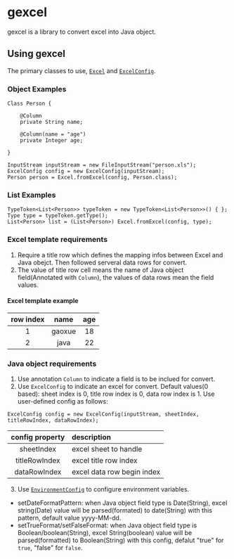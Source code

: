 # gexcel
gexcel is a library to convert excel into Java object.

## Using gexcel
The primary classes to use, [`Excel`](https://github.com/gaox0326/gexcel/blob/master/src/main/java/com/github/gaoxue/gexcel/Excel.java) and [`ExcelConfig`](https://github.com/gaox0326/gexcel/blob/master/src/main/java/com/github/gaoxue/gexcel/config/ExcelConfig.java).

### Object Examples
```
Class Person {

    @Column
    private String name;

    @Column(name = "age")
    private Integer age;

}

InputStream inputStream = new FileInputStream("person.xls");
ExcelConfig config = new ExcelConfig(inputStream);
Person person = Excel.fromExcel(config, Person.class);
```

### List Examples
```
TypeToken<List<Person>> typeToken = new TypeToken<List<Person>>() { };
Type type = typeToken.getType();
List<Person> list = (List<Person>) Excel.fromExcel(config, type);
```

### Excel template requirements
1. Require a title row which defines the mapping infos between Excel and Java obejct. Then followed serveral data rows for convert.
2. The value of title row cell means the name of Java object field(Annotated with `Column`), the values of data rows mean the field values.
#### Excel template example
row index | name   | age
 :----:   | :----: | :----:
 1        | gaoxue | 18
 2        | java   | 22

### Java object requirements
1. Use annotation `Column` to indicate a field is to be inclued for convert.
2. Use `ExcelConfig` to indicate an excel for convert. Default values(0 based): sheet index is 0, title row index is 0, data row index is 1. Use user-defined config as follows:
```
ExcelConfig config = new ExcelConfig(inputStream, sheetIndex, titleRowIndex, dataRowIndex);
```
config property | description
 :----:         | :----
 sheetIndex     | excel sheet to handle
 titleRowIndex  | excel title row index
 dataRowIndex   | excel data row begin index
3. Use [`EnvironmentConfig`](https://github.com/gaox0326/gexcel/blob/master/src/main/java/com/github/gaoxue/gexcel/config/EnvironmentConfig.java) to configure environment variables.
* setDateFormatPattern: when Java object field type is Date(String), excel string(Date) value will be parsed(formated) to date(String) with this pattern, default value yyyy-MM-dd.
* setTrueFormat/setFalseFormat: when Java object field type is Boolean/boolean(String), excel String(boolean) value will be parsed(formatted) to Boolean(String) with this config, defalut "true" for `true`, "false" for `false`.